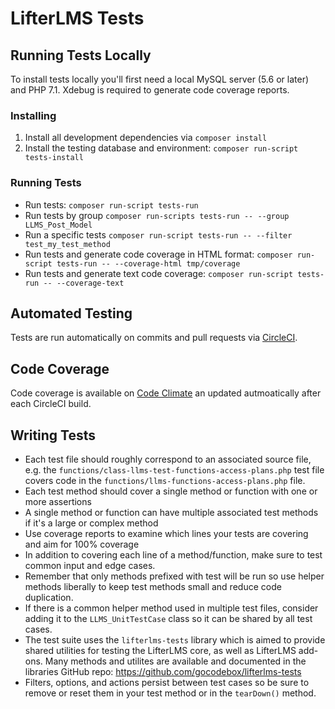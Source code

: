 LifterLMS Tests
===============

## Running Tests Locally

To install tests locally you'll first need a local MySQL server (5.6 or later) and PHP 7.1. Xdebug is required to generate code coverage reports.

### Installing

1. Install all development dependencies via `composer install`
2. Install the testing database and environment: `composer run-script tests-install`

### Running Tests

+ Run tests: `composer run-script tests-run`
+ Run tests by group `composer run-scripts tests-run -- --group LLMS_Post_Model`
+ Run a specific tests `composer run-script tests-run -- --filter test_my_test_method`
+ Run tests and generate code coverage in HTML format: `composer run-script tests-run -- --coverage-html tmp/coverage`
+ Run tests and generate text code coverage: `composer run-script tests-run -- --coverage-text`

## Automated Testing

Tests are run automatically on commits and pull requests via [CircleCI](https://circleci.com/gh/gocodebox/lifterlms/tree/master).

## Code Coverage

Code coverage is available on [Code Climate](https://codeclimate.com/github/gocodebox/lifterlms/code?sort=-test_coverage) an updated autmoatically after each CircleCI build.

## Writing Tests

+ Each test file should roughly correspond to an associated source file, e.g. the `functions/class-llms-test-functions-access-plans.php` test file covers code in the `functions/llms-functions-access-plans.php` file.
+ Each test method should cover a single method or function with one or more assertions
+ A single method or function can have multiple associated test methods if it's a large or complex method
+ Use coverage reports to examine which lines your tests are covering and aim for 100% coverage
+ In addition to covering each line of a method/function, make sure to test common input and edge cases.
+ Remember that only methods prefixed with test will be run so use helper methods liberally to keep test methods small and reduce code duplication.
+ If there is a common helper method used in multiple test files, consider adding it to the `LLMS_UnitTestCase` class so it can be shared by all test cases.
+ The test suite uses the `lifterlms-tests` library which is aimed to provide shared utilities for testing the LifterLMS core, as well as LifterLMS add-ons. Many methods and utilites are available and documented in the libraries GitHub repo: https://github.com/gocodebox/lifterlms-tests
+ Filters, options, and actions persist between test cases so be sure to remove or reset them in your test method or in the `tearDown()` method.

